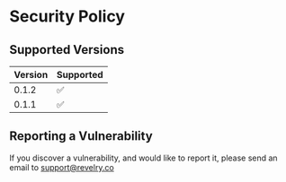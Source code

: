 # Security Policy

## Supported Versions

| Version | Supported          |
| ------- | ------------------ |
| 0.1.2   | :white_check_mark: |
| 0.1.1   | :white_check_mark: |

## Reporting a Vulnerability

If you discover a vulnerability, and would like to report it, please send an email to support@revelry.co
